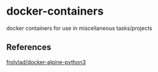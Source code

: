 # docker-containers
docker containers for use in miscellaneous tasks/projects


## References
[frolvlad/docker-alpine-python3](https://github.com/Docker-Hub-frolvlad/docker-alpine-python3/blob/master/Dockerfile)
